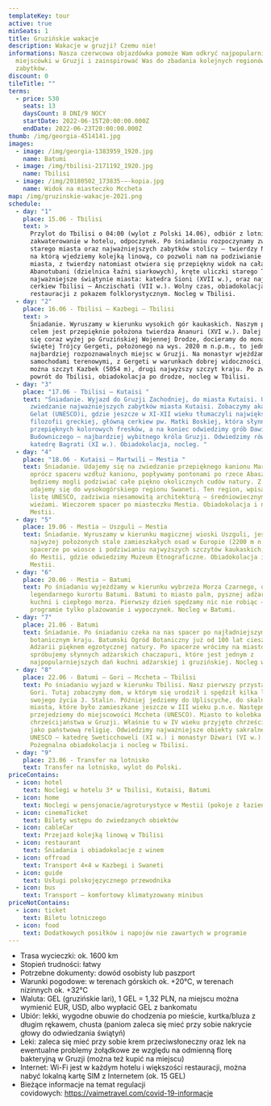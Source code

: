 ```yaml
---
templateKey: tour
active: true
minSeats: 1
title: Gruzińskie wakacje
description: Wakacje w gruzji? Czemu nie!
informations: Nasza czerwcowa objazdówka pomoże Wam odkryć najpopularniejsze
  miejscówki w Gruzji i zainspirować Was do zbadania kolejnych regionów i
  zabytków.
discount: 0
tileTitle: ""
terms:
  - price: 530
    seats: 13
    daysCount: 8 DNI/9 NOCY
    startDate: 2022-06-15T20:00:00.000Z
    endDate: 2022-06-23T20:00:00.000Z
thumb: /img/georgia-4514141.jpg
images:
  - image: /img/georgia-1383959_1920.jpg
    name: Batumi
  - image: /img/tbilisi-2171192_1920.jpg
    name: Tbilisi
  - image: /img/20180502_173835-—-kopia.jpg
    name: Widok na miasteczko Mccheta
map: /img/gruzinskie-wakacje-2021.png
schedule:
  - day: "1"
    place: 15.06 - Tbilisi
    text: >
      Przylot do Tbilisi o 04:00 (wylot z Polski 14.06), odbiór z lotniska,
      zakwaterowanie w hotelu, odpoczynek. Po śniadaniu rozpoczynamy zwiedzanie
      starego miasta oraz najważniejszych zabytków stolicy – twierdzy Narikala,
      na którą wjedziemy kolejką linową, co pozwoli nam na podziwianie panoramy
      miasta, z twierdzy natomiast otwiera się przepiękny widok na całą stolicę;
      Abanotubani (dzielnica łaźni siarkowych), kręte uliczki starego Tbilisi,
      najważniejsze świątynie miasta: katedra Sioni (XVII w.), oraz najstarsza
      cerkiew Tbilisi – Anczischati (VII w.). Wolny czas, obiadokolacja w
      restauracji z pokazem folklorystycznym. Nocleg w Tbilisi.
  - day: "2"
    place: 16.06 - Tbilisi – Kazbegi – Tbilisi
    text: >
      Śniadanie. Wyruszamy w kierunku wysokich gór kaukaskich. Naszym pierwszym
      celem jest przepięknie położona twierdza Ananuri (XVI w.). Dalej wspinając
      się coraz wyżej po Gruzińskiej Wojennej Drodze, docieramy do monastyru
      świętej Trójcy Gergeti, położonego na wys. 2020 m n.p.m., to jedno z
      najbardziej rozpoznawalnych miejsc w Gruzji. Na monastyr wjeżdżamy
      samochodami terenowymi, z Gergeti w warunkach dobrej widoczności, zobaczyć
      można szczyt Kazbek (5054 m), drugi najwyższy szczyt kraju. Po zwiedzaniu
      powrót do Tbilisi, obiadokolacja po drodze, nocleg w Tbilisi. 
  - day: "3"
    place: "17.06 - Tbilisi – Kutaisi "
    text: "Śniadanie. Wyjazd do Gruzji Zachodniej, do miasta Kutaisi. Udajemy się na
      zwiedzanie najważniejszych zabytków miasta Kutaisi. Zobaczymy akademię
      Gelat (UNESCO)i, gdzie jeszcze w XI-XII wieku tłumaczyli największe dzieła
      filozofii greckiej, główną cerkiew pw. Matki Boskiej, która słynna jest z
      przepięknych kolorowych fresków, a na koniec odwiedzimy grób Dawida
      Budowniczego – najbardziej wybitnego króla Gruzji. Odwiedzimy również
      katedrę Bagrati (XI w.). Obiadokolacja, nocleg. "
  - day: "4"
    place: "18.06 - Kutaisi – Martwili – Mestia "
    text: Śniadanie. Udajemy się na zwiedzanie przepięknego kanionu Martwili, gdzie
      oprócz spaceru wzdłuż kanionu, popływamy pontonami po rzece Abasza i
      będziemy mogli podziwiać całe piękno okolicznych cudów natury. Z Martwili
      udajemy się do wysokogórskiego regionu Swaneti. Ten region, wpisany na
      listę UNESCO, zadziwia niesamowitą architekturą – średniowiecznymi
      wieżami. Wieczorem spacer po miasteczku Mestia. Obiadokolacja i nocleg w
      Mestii.
  - day: "5"
    place: 19.06 - Mestia – Uszguli – Mestia
    text: Śniadanie. Wyruszamy w kierunku magicznej wioski Uszguli, jest to jedna z
      najwyżej położonych stale zamieszkałych osad w Europie (2200 m n.p.m.). Po
      spacerze po wiosce i podziwianiu najwyższych szczytów kaukaskich, wrócimy
      do Mestii, gdzie odwiedzimy Muzeum Etnograficzne. Obiadokolacja i nocleg w
      Mestii.
  - day: "6"
    place: 20.06 - Mestia – Batumi
    text: Po śniadaniu wyjeżdżamy w kierunku wybrzeża Morza Czarnego, do
      legendarnego kurortu Batumi. Batumi to miasto palm, pysznej adżarskiej
      kuchni i ciepłego morza. Pierwszy dzień spędzamy nic nie robiąc – w
      programie tylko plażowanie i wypoczynek. Nocleg w Batumi.
  - day: "7"
    place: 21.06 - Batumi
    text: Śniadanie. Po śniadaniu czeka na nas spacer po najładniejszym ogrodzie
      botanicznym kraju. Batumski Ogród Botaniczny już od 100 lat cieszy gości
      Adżarii pięknem egzotycznej natury. Po spacerze wrócimy na miasto i
      spróbujemy słynnych adżarskich chaczapuri, które jest jednym z
      najpopularniejszych dań kuchni adżarskiej i gruzińskiej. Nocleg w Batumi.
  - day: "8"
    place: 22.06 - Batumi – Gori – Mccheta – Tbilisi
    text: Po śniadaniu wyjazd w kierunku Tbilisi. Nasz pierwszy przystanek to miasto
      Gori. Tutaj zobaczymy dom, w którym się urodził i spędził kilka lat
      swojego życia J. Stalin. Później jedziemy do Upliscyche, do skalnego
      miasta, które było zamieszkane jeszcze w III wieku p.n.e. Następnie
      przejedziemy do miejscowości Mccheta (UNESCO). Miasto to kolebka
      chrześcijaństwa w Gruzji. Właśnie tu w IV wieku przyjęto chrześcijaństwo
      jako państwową religię. Odwiedzimy najważniejsze obiekty sakralne z listy
      UNESCO – katedrę Sweticchoweli (XI w.) i monastyr Dżwari (VI w.).
      Pożegnalna obiadokolacja i nocleg w Tbilisi.
  - day: "9"
    place: 23.06 - Transfer na lotnisko
    text: Transfer na lotnisko, wylot do Polski.
priceContains:
  - icon: hotel
    text: Noclegi w hotelu 3* w Tbilisi, Kutaisi, Batumi
  - icon: home
    text: Noclegi w pensjonacie/agroturystyce w Mestii (pokoje z łazienkami)
  - icon: cinemaTicket
    text: Bilety wstępu do zwiedzanych obiektów
  - icon: cableCar
    text: Przejazd kolejką linową w Tbilisi
  - icon: restaurant
    text: Śniadania i obiadokolacje z winem
  - icon: offroad
    text: Transport 4×4 w Kazbegi i Swaneti
  - icon: guide
    text: Usługi polskojęzycznego przewodnika
  - icon: bus
    text: Transport – komfortowy klimatyzowany minibus
priceNotContains:
  - icon: ticket
    text: Biletu lotniczego
  - icon: food
    text: Dodatkowych posiłków i napojów nie zawartych w programie
---
```

* Trasa wycieczki: ok. 1600 km
* Stopień trudności: łatwy
* Potrzebne dokumenty: dowód osobisty lub paszport
* Warunki pogodowe: w terenach górskich ok. +20°C, w terenach nizinnych ok. +32°C
* Waluta: GEL (gruzińskie lari), 1 GEL = 1,32 PLN, na miejscu można wymienić EUR, USD, albo wypłacić GEL z bankomatu  
* Ubiór: lekki, wygodne obuwie do chodzenia po mieście, kurtka/bluza z długim rękawem, chusta (paniom zaleca się mieć przy sobie nakrycie głowy do odwiedzania świątyń)
* Leki: zaleca się mieć przy sobie krem przeciwsłoneczny oraz lek na ewentualne problemy żołądkowe ze względu na odmienną florę bakteryjną w Gruzji (można też kupić na miejscu)
* Internet: Wi-Fi jest w każdym hotelu i większości restauracji, można nabyć lokalną kartę SIM z Internetem (ok. 15 GEL)
* Bieżące informacje na temat regulacji covidowych: <https://vaimetravel.com/covid-19-informacje>